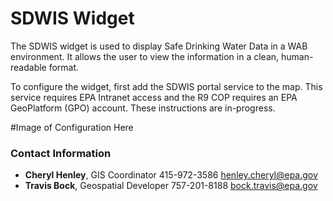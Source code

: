 # SDWIS Widget

The SDWIS widget is used to display Safe Drinking Water Data in a WAB environment.  It allows the user to view the information in a clean, human-readable format.

To configure the widget, first add the SDWIS portal service to the map. This service requires EPA Intranet access and the R9 COP requires an EPA GeoPlatform (GPO) account.  These instructions are in-progress.

#Image of Configuration Here

### Contact Information

* **Cheryl Henley**, GIS Coordinator 415-972-3586 henley.cheryl@epa.gov
* **Travis Bock**, Geospatial Developer 757-201-8188 bock.travis@epa.gov
